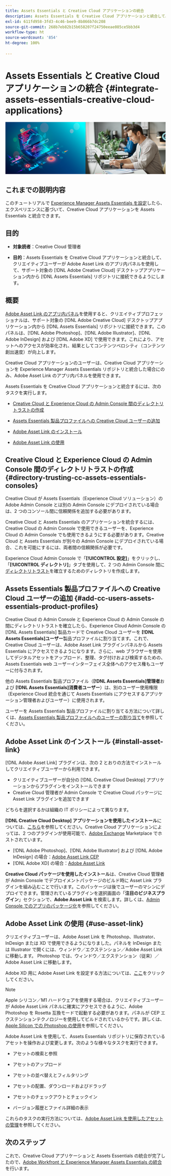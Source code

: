 ```yaml
---
title: Assets Essentials と Creative Cloud アプリケーションの統合
description: Assets Essentials を Creative Cloud アプリケーションと統合して、Adobe Asset Link のアプリ内パネルを使用して、サポート対象の [!DNL Adobe Creative Cloud] デスクトップアプリケーション内から [!DNL Assets Essentials] リポジトリに接続できるようにします。
exl-id: 611fd958-3fd3-4c46-bee9-8b866b7dc208
source-git-commit: 268b7eb82b15b658207f24750eeae085ce5bb3d4
workflow-type: ht
source-wordcount: '854'
ht-degree: 100%

---
```


# Assets Essentials と Creative Cloud アプリケーションの統合 {#integrate-assets-essentials-creative-cloud-applications}

![暗いテーマと明るいテーマを切り替えるための環境設定](assets/cce-creative-cloud.png)

## これまでの説明内容

このチュートリアルで [Experience Manager Assets Essentials を設定](adminster-aem-assets-essentials.md)したら、エクスペリエンスに基づいて、Creative Cloud アプリケーションを Assets Essentials と統合できます。

## 目的

* **対象読者**：Creative Cloud 管理者

* **目的**：Assets Essentials を Creative Cloud アプリケーションと統合して、クリエイティブユーザーが Adobe Asset Link のアプリ内パネルを使用して、サポート対象の [!DNL Adobe Creative Cloud] デスクトップアプリケーション内から [!DNL Assets Essentials] リポジトリに接続できるようにします。

## 概要

[Adobe Asset Link のアプリ内パネル](https://www.adobe.com/jp/creativecloud/business/enterprise/adobe-asset-link.html)を使用すると、クリエイティブプロフェッショナルは、サポート対象の [!DNL Adobe Creative Cloud] デスクトップアプリケーション内から [!DNL Assets Essentials] リポジトリに接続できます。このパネルは、[!DNL Adobe Photoshop]、[!DNL Adobe Illustrator]、[!DNL Adobe InDesign] および [!DNL Adobe XD] で使用できます。これにより、アセットへのアクセスが効率化され、結果としてコンテンツベロシティ（コンテンツ創出速度）が向上します。

Creative Cloud アプリケーションのユーザーは、Creative Cloud アプリケーションを Experience Manager Assets Essentials リポジトリと統合した場合にのみ、Adobe Asset Link のアプリ内パネルを使用できます。

Assets Essentials を Creative Cloud アプリケーションと統合するには、次のタスクを実行します。

* [Creative Cloud と Experience Cloud の Admin Console 間のディレクトリトラストの作成](#directory-trusting-cc-assets-essentials-consoles)

* [Assets Essentials 製品プロファイルへの Creative Cloud ユーザーの追加](#add-cc-users-assets-essentials-product-profiles)

* [Adobe Asset Link のインストール](#install-asset-link)

* [Adobe Asset Link の使用](#use-asset-link)

## Creative Cloud と Experience Cloud の Admin Console 間のディレクトリトラストの作成 {#directory-trusting-cc-assets-essentials-consoles}

Creative Cloud が Assets Essentials（Experience Cloud ソリューション）の Adobe Admin Console とは別の Admin Console にデプロイされている場合は、2 つのコンソール間に信頼関係を追加する必要があります。

Creative Cloud と Assets Essentials のアプリケーションを統合するには、Creative Cloud の Admin Console で使用できるユーザーを、Experience Cloud の Admin Console でも使用できるようにする必要があります。Creative Cloud と Assets Essentials が別々の Admin Console にデプロイされている場合、これを可能にするには、両者間の信頼関係が必要です。

Experience Cloud Admin Console で「**[!UICONTROL 設定]**」をクリックし、「**[!UICONTROL ディレクトリ]**」タブを使用して、2 つの Admin Console 間に[ディレクトリトラスト](https://helpx.adobe.com/jp/enterprise/using/set-up-identity.html#directory-trusting)を確立するためのディレクトリを作成します。

## Assets Essentials 製品プロファイルへの Creative Cloud ユーザーの追加 {#add-cc-users-assets-essentials-product-profiles}

Creative Cloud の Admin Console と Experience Cloud の Admin Console の間にディレクトリトラストを確立したら、Experience Cloud Admin Console の [!DNL Assets Essentials] 製品カードで Creative Cloud ユーザーを **[!DNL Assets Essentials]ユーザー**&#x200B;製品プロファイルに割り当てます。これで、Creative Cloud ユーザーは、Adobe Asset Link プラグインパネルから Assets Essentials にアクセスできるようになります。さらに、web ブラウザーを使用してデジタルアセットをアップロード、整理、タグ付けおよび検索するための、Assets Essentials web ユーザーインターフェイス全体へのアクセス権もユーザーに付与されます。

他の Assets Essentials 製品プロファイル（**[!DNL Assets Essentials]管理者**&#x200B;および **[!DNL Assets Essentials]消費者ユーザー**）は、別のユーザー使用権限（Experience Cloud 統合を通じて Assets Essentials にアクセスするアプリケーション管理者およびユーザー）に使用されます。

ユーザーを Assets Essentials 製品プロファイルに割り当てる方法について詳しくは、[Assets Essentials 製品プロファイルへのユーザーの割り当て](adminster-aem-assets-essentials.md#add-users-to-product-profiles)を参照してください。

## Adobe Asset Link のインストール {#install-asset-link}

[!DNL Adobe Asset Link] プラグインは、次の 2 とおりの方法でインストールしてクリエイティブユーザーから利用できます。

* クリエイティブユーザーが自分の [!DNL Creative Cloud Desktop] アプリケーションからプラグインをインストールできます
* Creative Cloud 管理者が Admin Console で Creative Cloud パッケージに Asset Link プラグインを追加できます

どちらを選択するかは組織の IT ポリシーによって異なります。

**[!DNL Creative Cloud Desktop] アプリケーションを使用したインストール**&#x200B;については、[こちら](https://helpx.adobe.com/jp/creative-cloud/kb/installingextensionsandaddons.html)を参照してください。Creative Cloud アプリケーションによっては、2 つのプラグインが使用可能で、[Adobe Exchange](https://exchange.adobe.com/) Marketplace でホストされています。

* [!DNL Adobe Photoshop]、[!DNL Adobe Illustrator] および [!DNL Adobe InDesign] の場合：[Adobe Asset Link CEP](https://exchange.adobe.com/creativecloud.details.106875.adobe-asset-link-cep.html)
* [!DNL Adobe XD] の場合：[Adobe Asset Link](https://exchange.adobe.com/creativecloud/plugindetails.html/app/cc/61d229b9)

**Creative Cloud パッケージを使用したインストール**&#x200B;は、Creative Cloud 管理者が Admin Console でデプロイメントパッケージのビルド時に Asset Link プラグインを組み込むことで行います。このパッケージは後でユーザーのマシンにデプロイできます。管理されているプラグインを選択画面の「**注目のビジネスプラグイン**」セクションで、**Adobe Asset Link** を検索します。詳しくは、[Admin Console でのアプリのパッケージ化](https://helpx.adobe.com/jp/enterprise/using/package-apps-admin-console.html)を参照してください。

## Adobe Asset Link の使用 {#use-asset-link}

クリエイティブユーザーは、Adobe Asset Link を Photoshop、Illustrator、InDesign または XD で使用できるようになりました。パネルを InDesign または Illustrator で開くには、ウィンドウ／エクステンション／Adobe Asset Link に移動します。 Photoshop では、ウィンドウ／エクステンション（従来）／Adobe Asset Link に移動します。

Adobe XD 用に Adobe Asset Link を設定する方法については、[ここ](https://helpx.adobe.com/jp/enterprise/using/adobe-asset-link-for-xd.html)をクリックしてください。

>[!NOTE]
>
>Apple シリコン／M1 ハードウェアを使用する場合は、クリエイティブユーザーが Adobe Asset Link パネルに確実にアクセスできるように、Adobe Photoshop を Rosetta 互換モードで起動する必要があります。パネルが CEP エクステンションテクノロジーを使用してビルドされているからです。詳しくは、[Apple Silicon での Photoshop の使用](https://helpx.adobe.com/jp/photoshop/kb/photoshop-for-apple-silicon.html)を参照してください。


Adobe Asset Link を使用して、Assets Essentials リポジトリに保存されているアセットを操作および変更します。次のような様々なタスクを実行できます。

* アセットの検索と参照

* アセットのアップロード

* アセットの並べ替えとフィルタリング

* アセットの配置、ダウンロードおよびドラッグ

* アセットのチェックアウトとチェックイン

* バージョン履歴とファイル詳細の表示

これらのタスクの実行方法については、[Adobe Asset Link を使用したアセットの管理](https://helpx.adobe.com/jp/enterprise/using/manage-assets-using-adobe-asset-link.html)を参照してください。

## 次のステップ

これで、Creative Cloud アプリケーションと Assets Essentials の統合が完了したので、[Adobe Workfront と Experience Manager Assets Essentials の統合](integrate-assets-essentials-workfront.md)を行います。
